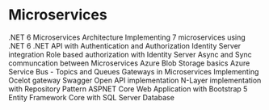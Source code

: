 # Microservices

.NET 6 Microservices Architecture
Implementing 7 microservices using .NET 6
.NET API with Authentication and Authorization
Identity Server integration
Role based authorization with Identity Server
Async and Sync communcation between Microservices
Azure Blob Storage basics
Azure Service Bus - Topics and Queues
Gateways in Microservices
Implementing Ocelot gateway
Swagger Open API implementation
N-Layer implementation with Repository Pattern
ASPNET Core Web Application with Bootstrap 5
Entity Framework Core with SQL Server Database

